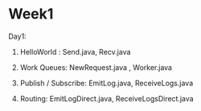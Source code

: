 # Week1

Day1: 

1. HelloWorld : Send.java, Recv.java

2. Work Queues: NewRequest.java , Worker.java

3. Publish / Subscribe: EmitLog.java, ReceiveLogs.java

4. Routing: EmitLogDirect.java, ReceiveLogsDirect.java
